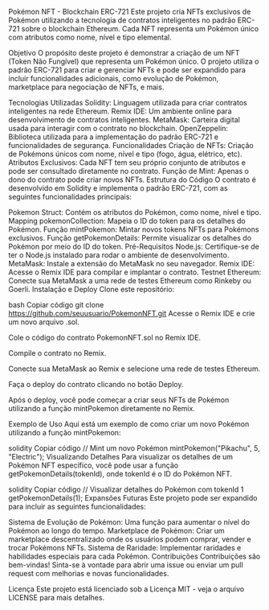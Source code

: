 Pokémon NFT - Blockchain ERC-721
Este projeto cria NFTs exclusivos de Pokémon utilizando a tecnologia de contratos inteligentes no padrão ERC-721 sobre o blockchain Ethereum. Cada NFT representa um Pokémon único com atributos como nome, nível e tipo elemental.

Objetivo
O propósito deste projeto é demonstrar a criação de um NFT (Token Não Fungível) que representa um Pokémon único. O projeto utiliza o padrão ERC-721 para criar e gerenciar NFTs e pode ser expandido para incluir funcionalidades adicionais, como evolução de Pokémon, marketplace para negociação de NFTs, e mais.

Tecnologias Utilizadas
Solidity: Linguagem utilizada para criar contratos inteligentes na rede Ethereum.
Remix IDE: Um ambiente online para desenvolvimento de contratos inteligentes.
MetaMask: Carteira digital usada para interagir com o contrato no blockchain.
OpenZeppelin: Biblioteca utilizada para a implementação do padrão ERC-721 e funcionalidades de segurança.
Funcionalidades
Criação de NFTs: Criação de Pokémons únicos com nome, nível e tipo (fogo, água, elétrico, etc).
Atributos Exclusivos: Cada NFT tem seu próprio conjunto de atributos e pode ser consultado diretamente no contrato.
Função de Mint: Apenas o dono do contrato pode criar novos NFTs.
Estrutura do Código
O contrato é desenvolvido em Solidity e implementa o padrão ERC-721, com as seguintes funcionalidades principais:

Pokemon Struct: Contém os atributos do Pokémon, como nome, nível e tipo.
Mapping pokemonCollection: Mapeia o ID do token para os detalhes do Pokémon.
Função mintPokemon: Mintar novos tokens NFTs para Pokémons exclusivos.
Função getPokemonDetails: Permite visualizar os detalhes do Pokémon por meio do ID do token.
Pré-Requisitos
Node.js: Certifique-se de ter o Node.js instalado para rodar o ambiente de desenvolvimento.
MetaMask: Instale a extensão do MetaMask no seu navegador.
Remix IDE: Acesse o Remix IDE para compilar e implantar o contrato.
Testnet Ethereum: Conecte sua MetaMask a uma rede de testes Ethereum como Rinkeby ou Goerli.
Instalação e Deploy
Clone este repositório:

bash
Copiar código
git clone https://github.com/seuusuario/PokemonNFT.git
Acesse o Remix IDE e crie um novo arquivo .sol.

Cole o código do contrato PokemonNFT.sol no Remix IDE.

Compile o contrato no Remix.

Conecte sua MetaMask ao Remix e selecione uma rede de testes Ethereum.

Faça o deploy do contrato clicando no botão Deploy.

Após o deploy, você pode começar a criar seus NFTs de Pokémon utilizando a função mintPokemon diretamente no Remix.

Exemplo de Uso
Aqui está um exemplo de como criar um novo Pokémon utilizando a função mintPokemon:

solidity
Copiar código
// Mint um novo Pokémon
mintPokemon("Pikachu", 5, "Electric");
Visualizando Detalhes
Para visualizar os detalhes de um Pokémon NFT específico, você pode usar a função getPokemonDetails(tokenId), onde tokenId é o ID do Pokémon NFT.

solidity
Copiar código
// Visualizar detalhes do Pokémon com tokenId 1
getPokemonDetails(1);
Expansões Futuras
Este projeto pode ser expandido para incluir as seguintes funcionalidades:

Sistema de Evolução de Pokémon: Uma função para aumentar o nível do Pokémon ao longo do tempo.
Marketplace de Pokémon: Criar um marketplace descentralizado onde os usuários podem comprar, vender e trocar Pokémons NFTs.
Sistema de Raridade: Implementar raridades e habilidades especiais para cada Pokémon.
Contribuições
Contribuições são bem-vindas! Sinta-se à vontade para abrir uma issue ou enviar um pull request com melhorias e novas funcionalidades.

Licença
Este projeto está licenciado sob a Licença MIT - veja o arquivo LICENSE para mais detalhes.


